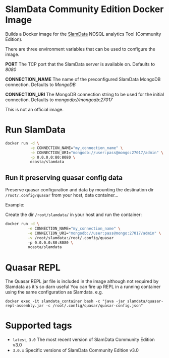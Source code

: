# SlamData Community Edition Docker Image

Builds a Docker image for the [SlamData](http://slamdata.com)  NOSQL analytics Tool (Community Edition). 

There are three environment variables that can be used to configure the image.

__PORT__
The TCP port that the SlamData server is available on. Defaults to _8080_

__CONNECTION_NAME__
The name of the preconfigured SlamData MongoDB connection. Defaults to _MongoDB_

__CONNECTION_URI__
The MongoDB connection string to be used for the initial connection. Defaults to _mongodb://mongodb:27017_

This is not an official image.


# Run SlamData

```bash
docker run -d \
           -e CONNECTION_NAME="my_connection_name" \
           -e CONNECTION_URI="mongodb://user:pass@mongo:27017/admin" \
           -p 0.0.0.0:80:8080 \
           ocasta/slamdata
```

## Run it preserving quasar config data 

Preserve quasar configuration and data by mounting the destination dir `/root/.config/quasar` from your host, data container...

Example: 

Create the dir `/root/slamdata/` in your host and run the container:

 ```bash
docker run -d \
           -e CONNECTION_NAME="my_connection_name" \
           -e CONNECTION_URI="mongodb://user:pass@mongo:27017/admin" \
           -v /root/slamdata:/root/.config/quasar
           -p 0.0.0.0:80:8080 \
           ocasta/slamdata
```



# Quasar REPL

The Quasar REPL jar file is included in the image although not required by Slamdata as it's so darn useful
You can fire up REPL in a running container using the same configuration as Slamdata. e.g.

    docker exec -it slamdata_container bash -c "java -jar slamdata/quasar-repl-assembly.jar -c /root/.config/quasar/quasar-config.json"
    
# Supported tags

* `latest`, `3.0` The most recent version of SlamData Community Edition v3.0
* `3.0.x` Specific versions of SlamData Community Edition v3.0

